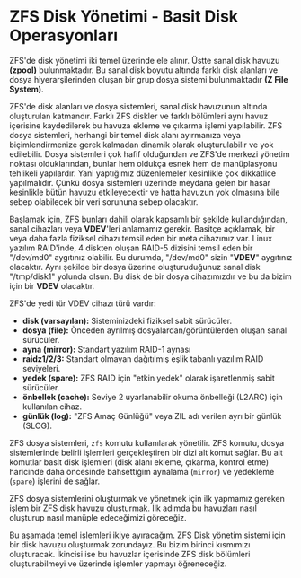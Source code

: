 

# ZFS Disk Yönetimi - Basit Disk Operasyonları

ZFS'de disk yönetimi iki temel üzerinde ele alınır. Üstte sanal disk havuzu **(zpool)** bulunmaktadır. Bu sanal disk boyutu altında farklı disk alanları ve dosya hiyerarşilerinden oluşan bir grup dosya sistemi bulunmaktadır **(Z File System)**.

ZFS'de disk alanları ve dosya sistemleri, sanal disk havuzunun altında oluşturulan katmandır. Farklı ZFS diskler ve farklı bölümleri aynı havuz içerisine kaydedilerek bu havuza ekleme ve çıkarma işlemi yapılabilir. ZFS dosya sistemleri, herhangi bir temel disk alanı ayırmanıza veya biçimlendirmenize gerek kalmadan dinamik olarak oluşturulabilir ve yok edilebilir. Dosya sistemleri çok hafif olduğundan ve ZFS'de merkezi yönetim noktası olduklarından, bunlar hem oldukça esnek hem de manüplasyonu tehlikeli yapılardır. Yani yaptığımız düzenlemeler kesinlikle çok dikkatlice yapılmalıdır. Çünkü dosya sistemleri üzerinde meydana gelen bir hasar kesinlikle bütün havuzu etkileyecektir ve hatta havuzun yok olmasına bile sebep olabilecek bir veri sorununa sebep olacaktır.

Başlamak için, ZFS bunları dahili olarak kapsamlı bir şekilde kullandığından, sanal cihazları veya **VDEV**'leri anlamamız gerekir. Basitçe açıklamak, bir veya daha fazla fiziksel cihazı temsil eden bir meta cihazımız var. Linux yazılım RAID'inde, 4 diskten oluşan RAID-5 dizisini temsil eden bir "/dev/md0" aygıtınız olabilir. Bu durumda, "/dev/md0" sizin "**VDEV**" aygıtınız olacaktır. Aynı şekilde bir dosya üzerine oluşturuduğunuz sanal disk "/tmp/disk1" yolunda olsun. Bu disk de bir dosya cihazımızdır ve bu da bizim için bir **VDEV** olacaktır.

ZFS'de yedi tür VDEV cihazı türü vardır:

* **disk \(varsayılan\):** Sisteminizdeki fiziksel sabit sürücüler. 
* **dosya \(file\):** Önceden ayrılmış dosyalardan/görüntülerden oluşan sanal sürücüler. 
* **ayna \(mirror\):** Standart yazılım RAID-1 aynası
* **raidz1/2/3:** Standart olmayan dağıtılmış eşlik tabanlı yazılım RAID seviyeleri. 
* **yedek \(spare\):** ZFS RAID için "etkin yedek" olarak işaretlenmiş sabit sürücüler. 
* **önbellek \(cache\):** Seviye 2 uyarlanabilir okuma önbelleği \(L2ARC\) için kullanılan cihaz. 
* **günlük \(log\):** "ZFS Amaç Günlüğü" veya ZIL adı verilen ayrı bir günlük \(SLOG\).



ZFS dosya sistemleri, `zfs` komutu kullanılarak yönetilir. ZFS komutu, dosya sistemlerinde belirli işlemleri gerçekleştiren bir dizi alt komut sağlar. Bu alt komutlar basit disk işlemleri \(disk alanı ekleme, çıkarma, kontrol etme\) haricinde daha öncesinde bahsettiğim aynalama \(`mirror`\) ve yedekleme \(`spare`\) işlerini de sağlar.


ZFS dosya sistemlerini oluşturmak ve yönetmek için ilk yapmamız gereken işlem bir ZFS disk havuzu oluşturmak. İlk adımda bu havuzları nasıl oluşturup nasıl manüple edeceğimizi göreceğiz.

Bu aşamada temel işlemleri ikiye ayıracağım. ZFS Disk yönetim sistemi için bir disk havuzu oluşturmak zorundayız. Bu bizim birinci kısmımızı oluşturacak. İkincisi ise bu havuzlar içerisinde ZFS disk bölümleri oluşturabilmeyi ve üzerinde işlemler yapmayı öğreneceğiz.


